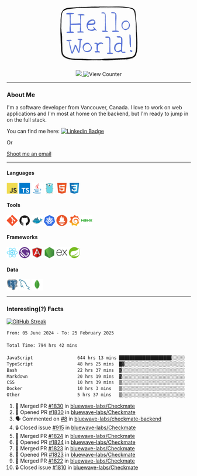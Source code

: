 <div align="center">
    <img src="./img/hello_world.webp" height="200px" width="">
    <div>
        <a href="https://www.linkedin.com/in/ajhollid">
            <img src="https://img.shields.io/badge/LinkedIn-blue"/>
        </a>
        <img src="https://komarev.com/ghpvc/?username=ajhollid&color=yellow" alt="View Counter">
    </div>
</div>

---

### About Me

I'm a software developer from Vancouver, Canada. I love to work on web applications and I'm most at home on the backend, but I'm ready to jump in on the full stack.

You can find me here: [![Linkedin Badge](https://img.shields.io/badge/-ajhollid-blue?style=flat&logo=Linkedin&logoColor=white)](https://www.linkedin.com/in/ajhollid)

Or

[Shoot me an email](mailto:ajhollid@gmail.com)

---

#### Languages

<div>
    <img src="./img/devicons/javascript-original.svg" width=30 height=30 alt="JavaScript">
    <img src="/img/devicons/typescript-original.svg" width=30 height=30 alt="TypeScript">
    <img src="./img/devicons/java-original.svg" width=30 height=30 alt="Java">
    <img src="./img/devicons/go-original.svg" width=30 height=30 alt="Golang">
    <img src="./img/devicons/html5-original.svg" width=30 height=30 alt="HTML 5">
    <img src="./img/devicons/css3-original.svg" width=30 height=30 alt="CSS 3">
</div>

#### Tools

<div>
    <img src="./img/devicons/git-original.svg" width=30 height=30 alt="Git">
    <img src="./img/devicons/github-original.svg" width=30 height=30 alt="Github">
    <img src="./img/devicons/docker-original.svg" width=30 
    height=30 alt="Docker">
    <img src="./img/devicons/kubernetes-original.svg" width=30 height=30 alt="K8">
    <img src="./img/devicons/prometheus-original.svg" width=30 height=30 alt="Prometheus">
    <img src="./img/devicons/grafana-original.svg" width=30 height=30 alt="Grafana">
    <img src="./img/devicons/nginx-original.svg" width=30 height=30 alt="Nginx">
</div>

#### Frameworks

<div>
    <img src="./img/devicons/react-original.svg" width=30 height=30 alt="React">
    <img src="./img/devicons/gatsby-original.svg" width=30 height=30 alt="Gatsby">
    <img src="./img/devicons/angularjs-original.svg" width=30 height=30 alt="AngularJS">
    <img src="./img/devicons/nodejs-original.svg" width=30 height=30 alt="NodeJS">
    <img src="./img/devicons/express-original.svg" width=30 height=30 alt="Express">
    <img src="./img/devicons/spring-original.svg" width=30 height=30 alt="Spring">
</div>

#### Data

<div>
    <img src="./img/devicons/postgresql-original.svg" width=30 height=30 alt="Postgresql">
    <img src="./img/devicons/mysql-original.svg" width=30 height=30 alt="Mysql">
    <img src="./img/devicons/mongodb-original.svg" width=30 height=30 alt="MongoDB">
</div>

---

### Interesting(?) Facts

[![GitHub Streak](http://github-readme-streak-stats.herokuapp.com?user=ajhollid)](https://git.io/streak-stats)

 <!--START_SECTION:waka-->

```txt
From: 05 June 2024 - To: 25 February 2025

Total Time: 794 hrs 42 mins

JavaScript                 644 hrs 13 mins ████████████████████░░░░░   80.49 %
TypeScript                 48 hrs 25 mins  █▓░░░░░░░░░░░░░░░░░░░░░░░   06.05 %
Bash                       22 hrs 37 mins  ▓░░░░░░░░░░░░░░░░░░░░░░░░   02.83 %
Markdown                   20 hrs 19 mins  ▓░░░░░░░░░░░░░░░░░░░░░░░░   02.54 %
CSS                        10 hrs 39 mins  ▒░░░░░░░░░░░░░░░░░░░░░░░░   01.33 %
Docker                     10 hrs 3 mins   ▒░░░░░░░░░░░░░░░░░░░░░░░░   01.26 %
Other                      5 hrs 37 mins   ▒░░░░░░░░░░░░░░░░░░░░░░░░   00.70 %
```

<!--END_SECTION:waka-->


<!--START_SECTION:activity-->
1. 🎉 Merged PR [#1830](https://github.com/bluewave-labs/Checkmate/pull/1830) in [bluewave-labs/Checkmate](https://github.com/bluewave-labs/Checkmate)
2. 💪 Opened PR [#1830](https://github.com/bluewave-labs/Checkmate/pull/1830) in [bluewave-labs/Checkmate](https://github.com/bluewave-labs/Checkmate)
3. 🗣 Commented on [#8](https://github.com/bluewave-labs/checkmate-backend/pull/8#issuecomment-2685284953) in [bluewave-labs/checkmate-backend](https://github.com/bluewave-labs/checkmate-backend)
4. 🔒 Closed issue [#915](https://github.com/bluewave-labs/Checkmate/issues/915) in [bluewave-labs/Checkmate](https://github.com/bluewave-labs/Checkmate)
5. 🎉 Merged PR [#1824](https://github.com/bluewave-labs/Checkmate/pull/1824) in [bluewave-labs/Checkmate](https://github.com/bluewave-labs/Checkmate)
6. 💪 Opened PR [#1824](https://github.com/bluewave-labs/Checkmate/pull/1824) in [bluewave-labs/Checkmate](https://github.com/bluewave-labs/Checkmate)
7. 🎉 Merged PR [#1823](https://github.com/bluewave-labs/Checkmate/pull/1823) in [bluewave-labs/Checkmate](https://github.com/bluewave-labs/Checkmate)
8. 💪 Opened PR [#1823](https://github.com/bluewave-labs/Checkmate/pull/1823) in [bluewave-labs/Checkmate](https://github.com/bluewave-labs/Checkmate)
9. 🎉 Merged PR [#1822](https://github.com/bluewave-labs/Checkmate/pull/1822) in [bluewave-labs/Checkmate](https://github.com/bluewave-labs/Checkmate)
10. 🔒 Closed issue [#1810](https://github.com/bluewave-labs/Checkmate/issues/1810) in [bluewave-labs/Checkmate](https://github.com/bluewave-labs/Checkmate)
<!--END_SECTION:activity-->
